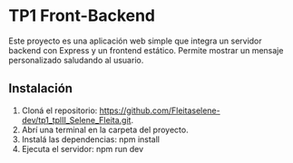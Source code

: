 # TP1 Front-Backend

Este proyecto es una aplicación web simple que integra un servidor backend con Express y un frontend estático. Permite mostrar un mensaje personalizado saludando al usuario.

## Instalación

1. Cloná el repositorio:  https://github.com/Fleitaselene-dev/tp1_tplII_Selene_Fleita.git.
3. Abrí una terminal en la carpeta del proyecto.
4. Instalá las dependencias: npm install
5. Ejecuta el servidor: npm run dev
